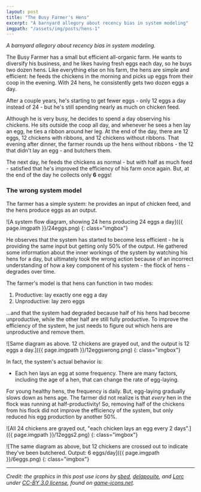 ```yaml
---
layout: post
title: "The Busy Farmer's Hens"
excerpt: "A barnyard allegory about recency bias in system modeling"
imgpath: "/assets/img/posts/hens-1"
---
```


*A barnyard allegory about recency bias in system modeling.*

The Busy Farmer has a small but efficient all-organic farm. He wants to diversify his business, and he likes having fresh eggs each day, so he buys two dozen hens. Like everything else on his farm, the hens are simple and efficient: he feeds the chickens in the morning and picks up eggs from their coop in the evening. With 24 hens, he consistently gets two dozen eggs a day.

After a couple years, he's starting to get fewer eggs - only 12 eggs a day instead of 24 - but he's still spending nearly as much on chicken feed.

Although he is very busy, he decides to spend a day observing his chickens. He sits outside the coop all day, and whenever he sees a hen lay an egg, he ties a ribbon around her leg. At the end of the day, there are 12 eggs, 12 chickens with ribbons, and 12 chickens without ribbons. That evening after dinner, the farmer rounds up the hens without ribbons - the 12 that didn't lay an egg - and butchers them.

The next day, he feeds the chickens as normal - but with half as much feed - satisfied that he's improved the efficiency of his farm once again. But, at the end of the day he collects only **6** eggs!

### The wrong system model

The farmer has a simple system: he provides an input of chicken feed, and the hens produce eggs as an output.

![A system flow diagram, showing 24 hens producing 24 eggs a day]({{ page.imgpath }}/24eggs.png)
{: class="imgbox"}

He observes that the system has started to become less efficient - he is providing the same input but getting only 50% of the output. He gathered some information about the inner workings of the system by watching his hens for a day, but ultimately took the wrong action because of an incorrect understanding of how a key component of his system - the flock of hens - degrades over time.

The farmer's model is that hens can function in two modes:

1. Productive: lay exactly one egg a day
2. Unproductive: lay zero eggs

...and that the system had degraded because half of his hens had become unproductive, while the other half are still fully productive. To improve the efficiency of the system, he just needs to figure out which hens are unproductive and remove them.

![Same diagram as above. 12 chickens are grayed out, and the output is 12 eggs a day.]({{ page.imgpath }}/12eggswrong.png)
{: class="imgbox"}

In fact, the system's actual behavior is:

* Each hen lays an egg at some frequency. There are many factors, including the age of a hen, that can change the rate of egg-laying.

For young healthy hens, the frequency is daily. But, egg-laying gradually slows down as hens age. The farmer did not realize is that *every* hen in the flock was running at half-productivity! So, removing half of the chickens from his flock did not improve the efficiency of the system, but only reduced his egg production by another 50%.

![All 24 chickens are grayed out, "each chicken lays an egg every 2 days".]({{ page.imgpath }}/12eggs2.png)
{: class="imgbox"}

![The same diagram as above, but 12 chickens are crossed out to indicate they've been butchered. Output: 6 eggs/day]({{ page.imgpath }}/6eggs.png)
{: class="imgbox"}

---

*Credit: the graphics in this post use icons by [sbed](https://opengameart.org/content/95-game-icons), [delapouite](https://delapouite.com/), and [Lorc](https://lorcblog.blogspot.com/) under [CC-BY 3.0 license](https://creativecommons.org/licenses/by/3.0/), found on [game-icons.net](https://game-icons.net).*
